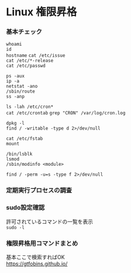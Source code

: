 # Linux 権限昇格

### 基本チェック
`whoami`  
`id`  
`hostname`
`cat /etc/issue`  
`cat /etc/*-release`  
`cat /etc/passwd`  

`ps -aux`  
`ip -a`  
`netstat -ano`  
`/sbin/route`  
`ss -anp`  

`ls -lah /etc/cron*`  
`cat /etc/crontab`
`grep "CRON" /var/log/cron.log`

`dpkg -l`  
`find / -writable -type d 2>/dev/null`

`cat /etc/fstab`  
`mount`  

`/bin/lsblk`  
`lsmod`  
`/sbin/modinfo <module>`  

`find / -perm -u=s -type f 2>/dev/null`  

### 定期実行プロセスの調査


### sudo設定確認

許可されているコマンドの一覧を表示  
`sudo -l`

###  権限昇格用コマンドまとめ
基本ここで検索すればOK  
https://gtfobins.github.io/
